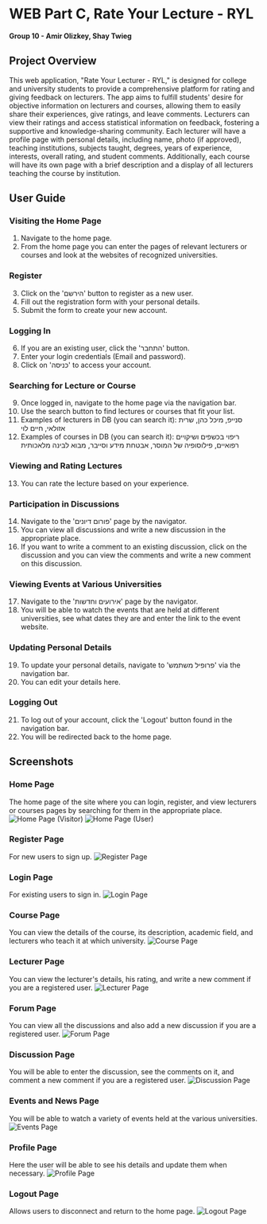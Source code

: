 # WEB Part C, Rate Your Lecture - RYL
**Group 10 - Amir Olizkey, Shay Twieg**

## Project Overview
This web application, "Rate Your Lecturer - RYL," is designed for college and university students to provide a comprehensive platform for rating and giving feedback on lecturers. The app aims to fulfill students' desire for objective information on lecturers and courses, allowing them to easily share their experiences, give ratings, and leave comments. Lecturers can view their ratings and access statistical information on feedback, fostering a supportive and knowledge-sharing community. Each lecturer will have a profile page with personal details, including name, photo (if approved), teaching institutions, subjects taught, degrees, years of experience, interests, overall rating, and student comments. Additionally, each course will have its own page with a brief description and a display of all lecturers teaching the course by institution.

## User Guide

### Visiting the Home Page
1. Navigate to the home page.
2. From the home page you can enter the pages of relevant lecturers or courses and look at the websites of recognized universities.

### Register
3. Click on the 'הירשם' button to register as a new user.
4. Fill out the registration form with your personal details.
5. Submit the form to create your new account.

### Logging In
6. If you are an existing user, click the 'התחבר' button.
7. Enter your login credentials (Email and password).
8. Click on 'כניסה' to access your account.

### Searching for Lecture or Course
9. Once logged in, navigate to the home page via the navigation bar.
10. Use the search button to find lectures or courses that fit your list.
11. Examples of lecturers in DB (you can search it): סנייפ, מיכל כהן, שרית אזולאי, חיים לוי
12. Examples of courses in DB (you can search it): ריפוי בכשפים ושיקויים רפואיים, פילוסופיה של המוסר, אבטחת מידע וסייבר, מבוא לבינה מלאכותית

### Viewing and Rating Lectures
13. You can rate the lecture based on your experience.

### Participation in Discussions 
14. Navigate to the 'פורום דיונים' page by the navigator.
15. You can view all discussions and write a new discussion in the appropriate place.
16. If you want to write a comment to an existing discussion, click on the discussion and you can view the comments and write a new comment on this discussion.

### Viewing Events at Various Universities 
17. Navigate to the 'אירועים וחדשות' page by the navigator.
18. You will be able to watch the events that are held at different universities, see what dates they are and enter the link to the event website.

### Updating Personal Details
19. To update your personal details, navigate to 'פרופיל משתמש' via the navigation bar.
20. You can edit your details here.

### Logging Out
21. To log out of your account, click the 'Logout' button found in the navigation bar.
22. You will be redirected back to the home page.

## Screenshots

### Home Page
The home page of the site where you can login, register, and view lecturers or courses pages by searching for them in the appropriate place.
![Home Page (Visitor)](./static/media/screenshots/homePageVisiter.png "Home Page (Visitor)")
![Home Page (User)](./static/media/screenshots/homePageUser.png "Home Page (User)")

### Register Page
For new users to sign up.
![Register Page](./static/media/screenshots/register.png "Register Page")

### Login Page
For existing users to sign in.
![Login Page](./static/media/screenshots/login.png "Login Page")

### Course Page
You can view the details of the course, its description, academic field, and lecturers who teach it at which university.
![Course Page](./static/media/screenshots/course.png "Course Page")

### Lecturer Page
You can view the lecturer's details, his rating, and write a new comment if you are a registered user.
![Lecturer Page](./static/media/screenshots/lecturer.png "Lecturer Page")

### Forum Page
You can view all the discussions and also add a new discussion if you are a registered user.
![Forum Page](./static/media/screenshots/forum.png "Forum Page")

### Discussion Page
You will be able to enter the discussion, see the comments on it, and comment a new comment if you are a registered user.
![Discussion Page](./static/media/screenshots/discussion.jpg "Discussion Page")

### Events and News Page
You will be able to watch a variety of events held at the various universities.
![Events Page](./static/media/screenshots/events.png "Events Page")

### Profile Page
Here the user will be able to see his details and update them when necessary.
![Profile Page](./static/media/screenshots/profile.png "Profile Page")

### Logout Page
Allows users to disconnect and return to the home page.
![Logout Page](./static/media/screenshots/logout.png "Logout Page")

